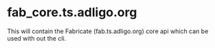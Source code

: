 # fab_core.ts.adligo.org
This will contain the Fabricate (fab.ts.adligo.org) core api which can be used with out the cli.
